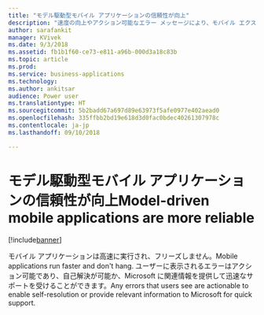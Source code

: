 ```yaml
---
title: "モデル駆動型モバイル アプリケーションの信頼性が向上"
description: "速度の向上やアクション可能なエラー メッセージにより、モバイル エクスペリエンスがさらに楽しくなります"
author: sarafankit
manager: KVivek
ms.date: 9/3/2018
ms.assetid: fb1b1f60-ce73-e811-a96b-000d3a18c83b
ms.topic: article
ms.prod: 
ms.service: business-applications
ms.technology: 
ms.author: ankitsar
audience: Power user
ms.translationtype: HT
ms.sourcegitcommit: 5b2badd67a697d89e63973f5afe0977e402aead0
ms.openlocfilehash: 335ffbb2bd19e618d3d0fac0bdec40261307978c
ms.contentlocale: ja-jp
ms.lasthandoff: 09/10/2018

---
```

# <a name="model-driven-mobile-applications-are-more-reliable"></a><span data-ttu-id="0a83e-103">モデル駆動型モバイル アプリケーションの信頼性が向上</span><span class="sxs-lookup"><span data-stu-id="0a83e-103">Model-driven mobile applications are more reliable</span></span>


[!include[banner](../../includes/banner.md)]

<span data-ttu-id="0a83e-104">モバイル アプリケーションは高速に実行され、フリーズしません。</span><span class="sxs-lookup"><span data-stu-id="0a83e-104">Mobile applications run faster and don't hang.</span></span> <span data-ttu-id="0a83e-105">ユーザーに表示されるエラーはアクション可能であり、自己解決が可能か、Microsoft に関連情報を提供して迅速なサポートを受けることができます。</span><span class="sxs-lookup"><span data-stu-id="0a83e-105">Any errors that users see are actionable to enable self-resolution or provide relevant information to Microsoft for quick support.</span></span>

